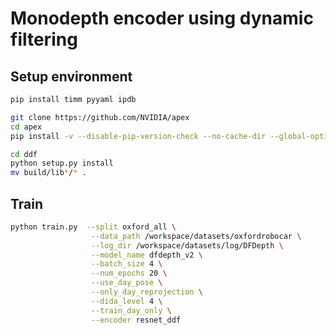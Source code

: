 # Monodepth encoder using dynamic filtering
## Setup environment
```bash
pip install timm pyyaml ipdb
```

```bash
git clone https://github.com/NVIDIA/apex
cd apex
pip install -v --disable-pip-version-check --no-cache-dir --global-option="--cpp_ext" --global-option="--cuda_ext" ./
```

```bash
cd ddf
python setup.py install
mv build/lib*/* .
```
## Train

```bash
python train.py  --split oxford_all \
                  --data_path /workspace/datasets/oxfordrobocar \
                  --log_dir /workspace/datasets/log/DFDepth \
                  --model_name dfdepth_v2 \
                  --batch_size 4 \
                  --num_epochs 20 \
                  --use_day_pose \
                  --only_day_reprojection \
                  --dida_level 4 \
                  --train_day_only \
                  --encoder resnet_ddf
```



